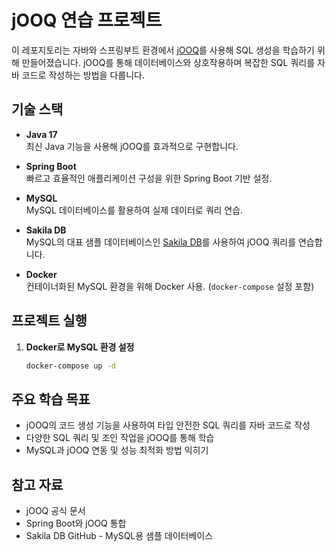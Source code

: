 # jOOQ 연습 프로젝트

이 레포지토리는 자바와 스프링부트 환경에서 [jOOQ](https://www.jooq.org/)를 사용해 SQL 생성을 학습하기 위해 만들어졌습니다. jOOQ를 통해 데이터베이스와 상호작용하며 복잡한 SQL 쿼리를 자바 코드로 작성하는 방법을 다룹니다.

## 기술 스택

- **Java 17**  
  최신 Java 기능을 사용해 jOOQ를 효과적으로 구현합니다.

- **Spring Boot**  
  빠르고 효율적인 애플리케이션 구성을 위한 Spring Boot 기반 설정.

- **MySQL**  
  MySQL 데이터베이스를 활용하여 실제 데이터로 쿼리 연습.

- **Sakila DB**  
  MySQL의 대표 샘플 데이터베이스인 [Sakila DB](https://dev.mysql.com/doc/sakila/en/)를 사용하여 jOOQ 쿼리를 연습합니다.

- **Docker**  
  컨테이너화된 MySQL 환경을 위해 Docker 사용. (`docker-compose` 설정 포함)

## 프로젝트 실행

1. **Docker로 MySQL 환경 설정**
   ```bash
   docker-compose up -d

## 주요 학습 목표
- jOOQ의 코드 생성 기능을 사용하여 타입 안전한 SQL 쿼리를 자바 코드로 작성
- 다양한 SQL 쿼리 및 조인 작업을 jOOQ를 통해 학습
- MySQL과 jOOQ 연동 및 성능 최적화 방법 익히기

## 참고 자료
- jOOQ 공식 문서
- Spring Boot와 jOOQ 통합
- Sakila DB GitHub - MySQL용 샘플 데이터베이스

